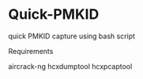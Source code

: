 # Quick-PMKID

quick PMKID capture using bash script

Requirements

aircrack-ng
hcxdumptool
hcxpcaptool


